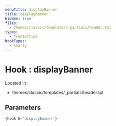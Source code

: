```yaml
---
menuTitle: displayBanner
title: displayBanner
hidden: true
files:
  - themes/classic/templates/_partials/header.tpl
types:
  - frontoffice
hookTypes:
  - smarty
---
```


# Hook : displayBanner

Located in :

  - themes/classic/templates/_partials/header.tpl

## Parameters

```php
{hook h='displayBanner'}
```